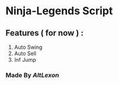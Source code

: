 # Ninja-Legends Script

## Features ( for now ) :
1.  Auto Swing
2.  Auto Sell
3.  Inf Jump

### Made By ***AltLexon***
